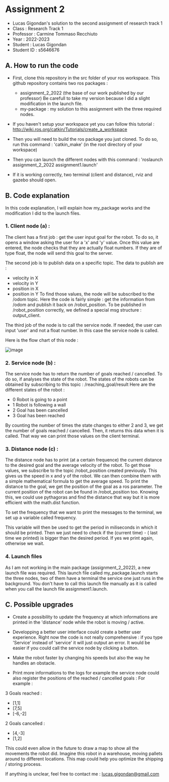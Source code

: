 # Assignment 2 

- Lucas Gigondan's solution to the second assignment of research track 1 
- Class : Research Track 1 
- Professor : Carmine Tommaso Recchiuto
- Year : 2022-2023
- Student : Lucas Gigondan 
- Student ID : s5646676

## A. How to run the code 

- First, clone this repository in the src folder of your ros workspace. 
This github repository contains two ros packages : 
    - assignment_2_2022 (the base of our work published by our professor)
      Be carefull to take my version because I did a slight modification in the launch file. 
    - my-package : my solution to this assignment with the three required nodes. 

- If you haven't setup your workspace yet you can follow this tutorial : http://wiki.ros.org/catkin/Tutorials/create_a_workspace

- Then you will need to build the ros package you just cloned. To do so, run this command : 
'catkin_make' (in the root directory of your workspace)

- Then you can launch the different nodes with this command : 
'roslaunch assignment_2_2022 assignment1.launch'

- If it is working correctly, two terminal (client and distance), rviz and gazebo should open. 

## B. Code explanation 
In this code explanation, I will explain how my_package works and the modification I did to the launch files. 

### 1. Client node (a) : 

The client has a first job : get the user input goal for the robot.
To do so, it opens a window asking the user for a 'x' and 'y' value. 
Once this value are entered, the node checks that they are actually float numbers.
If they are of type float, the node will send this goal to the server.

The second job is to publish data on a specific topic. 
The data to publish are : 
- velocity in X 
- velocity in Y 
- position in X 
- position in Y 
To find those values, the node will be subscribed to the /odom topic. 
Here the code is fairly simple : get the information from /odom and publish it back on /robot_position.
To be published in /robot_position correctly, we defined a special msg structure : output_client.

The third job of the node is to call the service node. 
If needed, the user can input 'user' and not a float number. 
In this case the service node is called. 

Here is the flow chart of this node : 


![image](https://user-images.githubusercontent.com/58549218/214709933-fca1b27b-6ad2-4cd7-b89c-e57193cf590f.png)




### 2. Service node (b) : 

The service node has to return the number of goals reached / cancelled. 
To do so, if analyses the state of the robot. The states of the robots can be obtained by subscribing to this topic : /reaching_goal/result
Here are the different states of the robot : 
- 0 Robot is going to a point
- 1 Robot is following a wall 
- 2 Goal has been cancelled
- 3 Goal has been reached 

By counting the number of times the state changes to either 2 and 3, we get the number of goals reached / cancelled.
Then, it returns this data when it is called. 
That way we can print those values on the client terminal. 


### 3. Distance node (c) : 

The distance node has to print (at a certain frequence) the current distance to the desired goal and the average velocity of the robot. 
To get those values, we subscribe to the topic /robot_position created previously.
This gives us the speed in x and y of the robot. 
We can then combine them with a simple mathematical formula to get the average speed. 
To print the distance to the goal, we get the position of the goal as a ros parameter. 
The current position of the robot can be found in /robot_position too. 
Knowing this, we could use pythagoras and find the distance that way but it is more efficient with the math.dist function. 

To set the frequency that we want to print the messages to the terminal, we set up a variable called frequency. 

This variable will then be used to get the period in miliseconds in which it should be printed. 
Then we just need to check if the (current time) - ( last time we printed) is bigger than the desired period.
If yes we print again, otherwise we wait. 

### 4. Launch files

As I am not working in the main package (assignment_2_2022), a new launch file was required. 
This launch file called my_package.launch starts the three nodes, two of them have a terminal the service one just runs in the background. 
You don't have to call this launch file manually as it is called when you call the launch file assignment1.launch. 


## C. Possible upgrades 

- Create a possibility to update the frequency at which informations are printed in the 'distance' node while the robot is moving / active. 

- Developping a better user interface could create a better user experience. 
Right now the code is not really comprehensive : if you type 'Service' instead of 'service' it will just output an error. 
It would be easier if you could call the service node by clicking a button. 

- Make the robot faster by changing his speeds but also the way he handles an obstacle. 

- Print more informations to the logs for example the service node could also register the positions of the reached / cancelled goals : 
For example : 

3 Goals reached : 
- [1,1]
- [7,5]
- [-6,-2]

2 Goals cancelled : 
- [4,-3]
- [1,2]

This could even allow in the future to draw a map to show all the movements the robot did. 
Imagine this robot in a warehouse, moving pallets around to different locations.
This map could help you optimize the shipping / storing process. 

If anything is unclear, feel free to contact me :
lucas.gigondan@gmail.com
